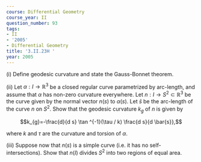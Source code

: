 ```yaml
---
course: Differential Geometry
course_year: II
question_number: 93
tags:
- II
- '2005'
- Differential Geometry
title: '3.II.23H '
year: 2005
---
```



(i) Define geodesic curvature and state the Gauss-Bonnet theorem.

(ii) Let $\alpha: I \rightarrow \mathbb{R}^{3}$ be a closed regular curve parametrized by arc-length, and assume that $\alpha$ has non-zero curvature everywhere. Let $n: I \rightarrow S^{2} \subset \mathbb{R}^{3}$ be the curve given by the normal vector $n(s)$ to $\alpha(s)$. Let $\bar{s}$ be the arc-length of the curve $n$ on $S^{2}$. Show that the geodesic curvature $k_{g}$ of $n$ is given by

$$k_{g}=-\frac{d}{d s} \tan ^{-1}(\tau / k) \frac{d s}{d \bar{s}},$$

where $k$ and $\tau$ are the curvature and torsion of $\alpha$.

(iii) Suppose now that $n(s)$ is a simple curve (i.e. it has no self-intersections). Show that $n(I)$ divides $S^{2}$ into two regions of equal area.